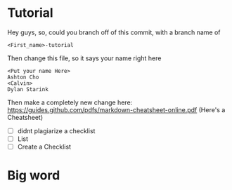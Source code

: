 # Tutorial
Hey guys, so, could you branch off of this commit, with a branch name of
```
<First_name>-tutorial
```

Then change this file, so it says your name right here
```
<Put your name Here>
Ashton Cho
<Calvin>
Dylan Starink
```

Then make a completely new change here:
https://guides.github.com/pdfs/markdown-cheatsheet-online.pdf
(Here's a Cheatsheet)

- [ ] didnt plagiarize a checklist
- [ ] List
- [ ] Create a Checklist

<h1>Big word</h1>
